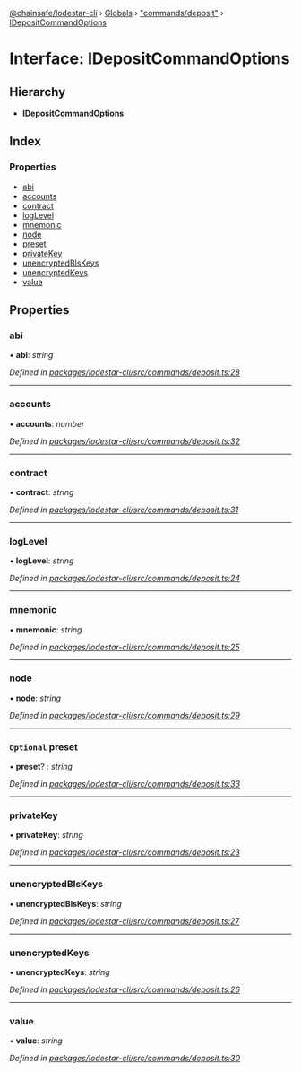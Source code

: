 [@chainsafe/lodestar-cli](../README.md) › [Globals](../globals.md) › ["commands/deposit"](../modules/_commands_deposit_.md) › [IDepositCommandOptions](_commands_deposit_.idepositcommandoptions.md)

# Interface: IDepositCommandOptions

## Hierarchy

* **IDepositCommandOptions**

## Index

### Properties

* [abi](_commands_deposit_.idepositcommandoptions.md#abi)
* [accounts](_commands_deposit_.idepositcommandoptions.md#accounts)
* [contract](_commands_deposit_.idepositcommandoptions.md#contract)
* [logLevel](_commands_deposit_.idepositcommandoptions.md#loglevel)
* [mnemonic](_commands_deposit_.idepositcommandoptions.md#mnemonic)
* [node](_commands_deposit_.idepositcommandoptions.md#node)
* [preset](_commands_deposit_.idepositcommandoptions.md#optional-preset)
* [privateKey](_commands_deposit_.idepositcommandoptions.md#privatekey)
* [unencryptedBlsKeys](_commands_deposit_.idepositcommandoptions.md#unencryptedblskeys)
* [unencryptedKeys](_commands_deposit_.idepositcommandoptions.md#unencryptedkeys)
* [value](_commands_deposit_.idepositcommandoptions.md#value)

## Properties

###  abi

• **abi**: *string*

*Defined in [packages/lodestar-cli/src/commands/deposit.ts:28](https://github.com/ChainSafe/lodestar/blob/f41191172/packages/lodestar-cli/src/commands/deposit.ts#L28)*

___

###  accounts

• **accounts**: *number*

*Defined in [packages/lodestar-cli/src/commands/deposit.ts:32](https://github.com/ChainSafe/lodestar/blob/f41191172/packages/lodestar-cli/src/commands/deposit.ts#L32)*

___

###  contract

• **contract**: *string*

*Defined in [packages/lodestar-cli/src/commands/deposit.ts:31](https://github.com/ChainSafe/lodestar/blob/f41191172/packages/lodestar-cli/src/commands/deposit.ts#L31)*

___

###  logLevel

• **logLevel**: *string*

*Defined in [packages/lodestar-cli/src/commands/deposit.ts:24](https://github.com/ChainSafe/lodestar/blob/f41191172/packages/lodestar-cli/src/commands/deposit.ts#L24)*

___

###  mnemonic

• **mnemonic**: *string*

*Defined in [packages/lodestar-cli/src/commands/deposit.ts:25](https://github.com/ChainSafe/lodestar/blob/f41191172/packages/lodestar-cli/src/commands/deposit.ts#L25)*

___

###  node

• **node**: *string*

*Defined in [packages/lodestar-cli/src/commands/deposit.ts:29](https://github.com/ChainSafe/lodestar/blob/f41191172/packages/lodestar-cli/src/commands/deposit.ts#L29)*

___

### `Optional` preset

• **preset**? : *string*

*Defined in [packages/lodestar-cli/src/commands/deposit.ts:33](https://github.com/ChainSafe/lodestar/blob/f41191172/packages/lodestar-cli/src/commands/deposit.ts#L33)*

___

###  privateKey

• **privateKey**: *string*

*Defined in [packages/lodestar-cli/src/commands/deposit.ts:23](https://github.com/ChainSafe/lodestar/blob/f41191172/packages/lodestar-cli/src/commands/deposit.ts#L23)*

___

###  unencryptedBlsKeys

• **unencryptedBlsKeys**: *string*

*Defined in [packages/lodestar-cli/src/commands/deposit.ts:27](https://github.com/ChainSafe/lodestar/blob/f41191172/packages/lodestar-cli/src/commands/deposit.ts#L27)*

___

###  unencryptedKeys

• **unencryptedKeys**: *string*

*Defined in [packages/lodestar-cli/src/commands/deposit.ts:26](https://github.com/ChainSafe/lodestar/blob/f41191172/packages/lodestar-cli/src/commands/deposit.ts#L26)*

___

###  value

• **value**: *string*

*Defined in [packages/lodestar-cli/src/commands/deposit.ts:30](https://github.com/ChainSafe/lodestar/blob/f41191172/packages/lodestar-cli/src/commands/deposit.ts#L30)*
